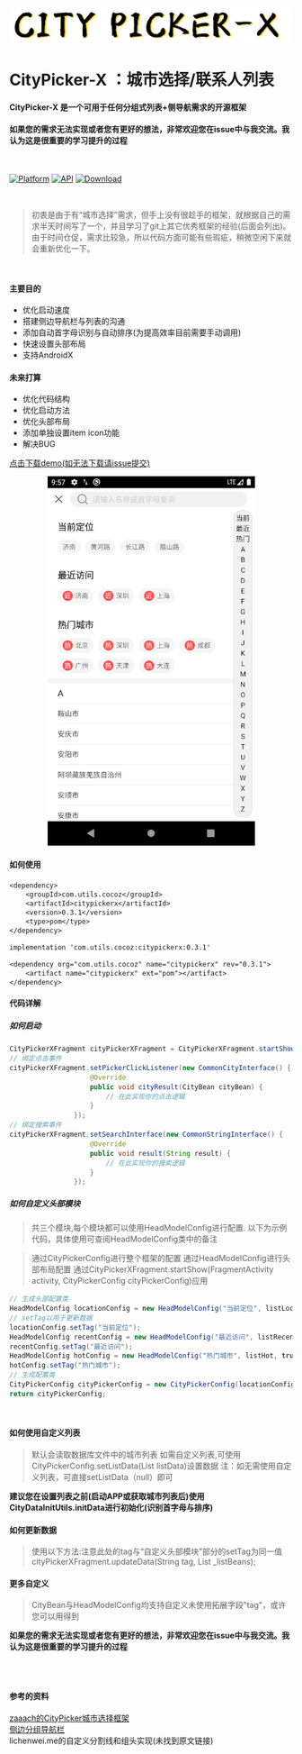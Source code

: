 <p align="center">
<img src="art/CityPickerX.png">
</p>

# CityPicker-X ：城市选择/联系人列表

#### CityPicker-X 是一个可用于任何分组式列表+侧导航需求的开源框架

#### 如果您的需求无法实现或者您有更好的想法，非常欢迎您在issue中与我交流。我认为这是很重要的学习提升的过程

<br />

[![Platform](https://img.shields.io/badge/platform-android-green.svg)](http://developer.android.com/index.html)
[![API](https://img.shields.io/badge/API-16%2B-yellow.svg?style=flat)](https://android-arsenal.com/api?level=23)
[ ![Download](https://api.bintray.com/packages/zhuxu820/Utils/CityPickerX/images/download.svg?version=0.3.1) ](https://bintray.com/zhuxu820/Utils/CityPickerX/0.3.1/link)

<br />

>初衷是由于有“城市选择”需求，但手上没有很趁手的框架，就根据自己的需求半天时间写了一个，并且学习了git上其它优秀框架的经验(后面会列出)。
由于时间仓促，需求比较急，所以代码方面可能有些瑕疵，稍微空闲下来就会重新优化一下。
>
<br />

#### 主要目的

* 优化启动速度
* 搭建侧边导航栏与列表的沟通
* 添加自动首字母识别与自动排序(为提高效率目前需要手动调用)
* 快速设置头部布局
* 支持AndroidX

#### 未来打算
* 优化代码结构
* 优化启动方法
* 优化头部布局
* 添加单独设置item icon功能
* 解决BUG

[点击下载demo(如无法下载请issue提交)](http://d.7short.com/citypickerx)

<p align="center">
<img src="art/sample_screen.png">
</p>

#### 如何使用
```
<dependency>
	<groupId>com.utils.cocoz</groupId>
	<artifactId>citypickerx</artifactId>
	<version>0.3.1</version>
	<type>pom</type>
</dependency>
```
```
implementation 'com.utils.cocoz:citypickerx:0.3.1'
```
```
<dependency org="com.utils.cocoz" name="citypickerx" rev="0.3.1">
	<artifact name="citypickerx" ext="pom"></artifact>
</dependency>
```

#### 代码详解
##### 如何启动
```java
CityPickerXFragment cityPickerXFragment = CityPickerXFragment.startShow(MainTestActivity.this, getCityPickerConfig());
// 绑定点击事件
cityPickerXFragment.setPickerClickListener(new CommonCityInterface() {
                    @Override
                    public void cityResult(CityBean cityBean) {
                        // 在此实现你的点击逻辑
                    }
                });
// 绑定搜索事件
cityPickerXFragment.setSearchInterface(new CommonStringInterface() {
                    @Override
                    public void result(String result) {
                        // 在此实现你的搜索逻辑
                    }
                });
```
##### 如何自定义头部模块
>共三个模块,每个模块都可以使用HeadModelConfig进行配置.
以下为示例代码，具体使用可查阅HeadModelConfig类中的备注

>通过CityPickerConfig进行整个框架的配置
通过HeadModelConfig进行头部布局配置
通过CityPickerXFragment.startShow(FragmentActivity activity, CityPickerConfig cityPickerConfig)应用

```java
// 生成头部配置类
HeadModelConfig locationConfig = new HeadModelConfig("当前定位", listLocation);
// setTag以用于更新数据
locationConfig.setTag("当前定位");
HeadModelConfig recentConfig = new HeadModelConfig("最近访问", listRecent, true, "近", 0, 0);
recentConfig.setTag("最近访问");
HeadModelConfig hotConfig = new HeadModelConfig("热门城市", listHot, true, "热", 0, 0);
hotConfig.setTag("热门城市");
// 生成配置类
CityPickerConfig cityPickerConfig = new CityPickerConfig(locationConfig, recentConfig, hotConfig, null);
return cityPickerConfig;
```
<br/>

#### 如何使用自定义列表
>默认会读取数据库文件中的城市列表
如需自定义列表,可使用CityPickerConfig.setListData(List<CityBean> listData)设置数据
注：如无需使用自定义列表，可直接setListData（null）即可

**建议您在设置列表之前(启动APP或获取城市列表后)使用CityDataInitUtils.initData进行初始化(识别首字母与排序)**

#### 如何更新数据
>使用以下方法:注意此处的tag与“自定义头部模块”部分的setTag为同一值
>cityPickerXFragment.updateData(String tag, List<CityBean> _listBeans);

#### 更多自定义
>CityBean与HeadModelConfig均支持自定义未使用拓展字段"tag"，或许您可以用得到

**如果您的需求无法实现或者您有更好的想法，非常欢迎您在issue中与我交流。我认为这是很重要的学习提升的过程**

<br/>
<br/>

#### 参考的资料
[zaaach的CityPicker城市选择框架](https://github.com/zaaach/CityPicker "zaaach / CityPicker")
<br/>
[侧边分组导航栏](https://github.com/yuanshuaiding/LetterBar/tree/feffad117c4631badde220de0736b38f132493c0 "侧边分组导航栏")
<br/>
lichenwei.me的自定义分割线和组头实现(未找到原文链接)